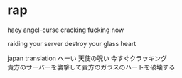 # rap
haey angel-curse cracking fucking now<br>

raiding your server destroy your glass heart<br>


japan translation
へーい 天使の呪い 今すぐクラッキング<br>
貴方のサーバーを襲撃して貴方のガラスのハートを破壊する<br>

